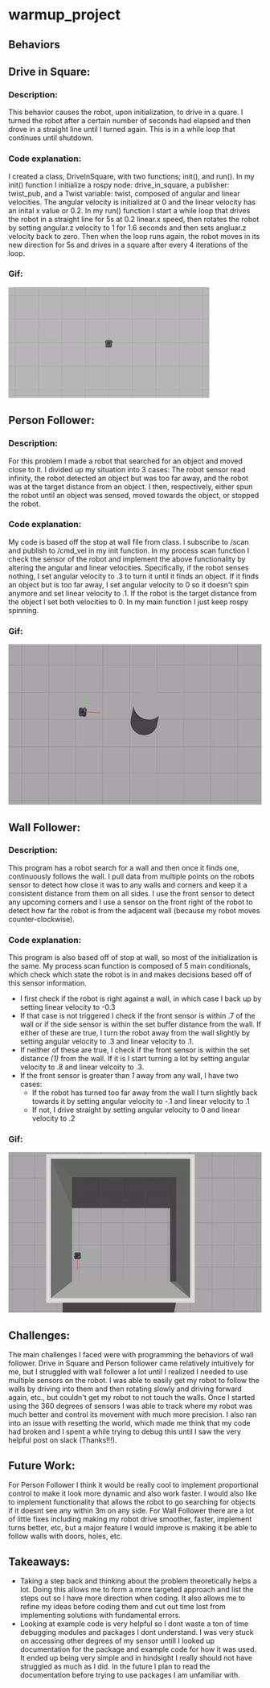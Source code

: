 # warmup_project

## **Behaviors**
## Drive in Square:
### Description: 
This behavior causes the robot, upon initialization, to drive in a quare. I turned the robot after a certain number of seconds had elapsed and then drove in a straight line until I turned again. This is in a while loop that continues until shutdown.
### Code explanation: 
I created a class, DriveInSquare, with two functions; init(), and run(). In my init() function I initialize a rospy node: drive_in_square, a publisher: twist_pub, and a Twist variable: twist, composed of angular and linear velocities. The angular velocity is initialized at 0 and the linear velocity has an inital x value or 0.2. In my run() function I start a while loop that drives the robot in a straight line for 5s at 0.2 linear.x speed, then rotates the robot by setting angular.z velocity to 1 for 1.6 seconds and then sets angluar.z velocity back to zero. Then when the loop runs again, the robot moves in its new direction for 5s and drives in a square after every 4 iterations of the loop.
### Gif: 
![driveInSquare2](./gifs/driveInSquare2.gif)
## Person Follower:
### Description: 
For this problem I made a robot that searched for an object and moved close to it. I divided up my situation into 3 cases: The robot sensor read infinity, the robot detected an object but was too far away, and the robot was at the target distance from an object. I then, respectively, either spun the robot until an object was sensed, moved towards the object, or stopped the robot.
### Code explanation: 
My code is based off the stop at wall file from class. I subscribe to /scan and publish to /cmd_vel in my init function. In my process scan function I check the sensor of the robot and implement the above functionality by altering the angular and linear velocities. Specifically, if the robot senses nothing, I set angular velocity to .3 to turn it until it finds an object. If it finds an object but is too far away, I set angular velocity to 0 so it doesn't spin anymore and set linear velocity to .1. If the robot is the target distance from the object I set both velocities to 0. In my main function I just keep rospy spinning.
### Gif: 
![person-follower](./gifs/person-follower.gif)
## Wall Follower:
### Description: 
This program has a robot search for a wall and then once it finds one, continuously follows the wall. I pull data from multiple points on the robots sensor to detect how close it was to any walls and corners and keep it a consistent distance from them on all sides. I use the front sensor to detect any upcoming corners and I use a sensor on the front right of the robot to detect how far the robot is from the adjacent wall (because my robot moves counter-clockwise).
### Code explanation: 
This program is also based off of stop at wall, so most of the initialization is the same. My process scan function is composed of 5 main conditionals, which check which state the robot is in and makes decisions based off of this sensor information.
* I first check if the robot is right against a wall, in which case I back up by setting linear velocity to -0.3
* If that case is not triggered I check if the front sensor is within .7 of the wall or if the side sensor is within the set buffer distance from the wall. If either of these are true, I turn the robot away from the wall slightly by setting angular velocity to .3 and linear velocity to .1.
* If neither of these are true, I check if the front sensor is within the set distance *(1)* from the wall. If it is I start turning a lot by setting angular velocity to .8 and linear velcoity to .3.
* If the front sensor is greater than *1* away from any wall, I have two cases:
    * If the robot has turned too far away from the wall I turn slightly back towards it by setting angular velocity to -.1 and linear velocity to .1
    * If not, I drive straight by setting angular velocity to 0 and linear velocity to .2
### Gif: 
![wall-follow](./gifs/wall-follow.gif)
## **Challenges:**
The main challenges I faced were with programming the behaviors of wall follower. Drive in Square and Person follower came relatively intuitively for me, but I struggled with wall follower a lot until I realized I needed to use multiple sensors on the robot. I was able to easily get my robot to follow the walls by driving into them and then rotating slowly and driving forward again, etc., but couldn't get my robot to not touch the walls. Once I started using the 360 degrees of sensors I was able to track where my robot was much better and control its movement with much more precision. I also ran into an issue with resetting the world, which made me think that my code had broken and I spent a while trying to debug this until I saw the very helpful post on slack (Thanks!!!).
## **Future Work:**
For Person Follower I think it would be really cool to implement proportional control to make it look more dynamic and also work faster. I would also like to implement functionality that allows the robot to go searching for objects if it doesnt see any within 3m on any side. For Wall Follower there are a lot of little fixes including making my robot drive smoother, faster, implement turns better, etc, but a major feature I would improve is making it be able to follow walls with doors, holes, etc.
## **Takeaways:**
* Taking a step back and thinking about the problem theoretically helps a lot. Doing this allows me to form a more targeted approach and list the steps out so I have more direction when coding. It also allows me to refine my ideas before coding them and cut out time lost from implementing solutions with fundamental errors.
* Looking at example code is very helpful so I dont waste a ton of time debugging modules and packages I dont understand. I was very stuck on accessing other degrees of my sensor untill I looked up documentation for the package and example code for how it was used. It ended up being very simple and in hindsight I really should not have struggled as much as I did. In the future I plan to read the documentation before trying to use packages I am unfamiliar with.



